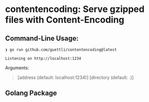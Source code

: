 # contentencoding: Serve gzipped files with Content-Encoding

## Command-Line Usage:

```
❯ go run github.com/guettli/contentencoding@latest 

Listening on http://localhost:1234
```

Arguments:

> [address (default: localhost:1234)] [directory (default: .)]

## Golang Package


